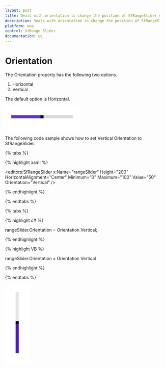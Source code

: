 ```yaml
---
layout: post
title: Deals with orientation to change the position of SfRangeSlider control for UWP
description: Deals with orientation to change the position of SfRangeSlider control for UWP  
platform: uwp
control: SfRange Slider 
documentation: ug
---
```


# Orientation  

The Orientation property has the following two options.  

1. Horizontal  
2. Vertical 

The default option is Horizontal.  

![RangeSlider Orientation Horizontal view](Orientation_images/Orientation_img1.jpg)

The following code sample shows how to set Vertical Orientation to SfRangeSlider.  

{% tabs %}

{% highlight xaml %}

<editors:SfRangeSlider x:Name="rangeSlider" Height="200" HorizontalAlignment="Center" Minimum="0" Maximum="100" Value="50" Orientation="Vertical"  />

{% endhighlight %}

{% endtabs %}

{% tabs %}

{% highlight c# %}

   rangeSlider.Orientation = Orientation.Vertical;

{% endhighlight %}

{% highlight VB %}

   rangeSlider.Orientation = Orientation.Vertical

{% endhighlight %}

{% endtabs %}

![RangeSlider Orientation Vertical view](Orientation_images/Orientation_img2.jpg)





